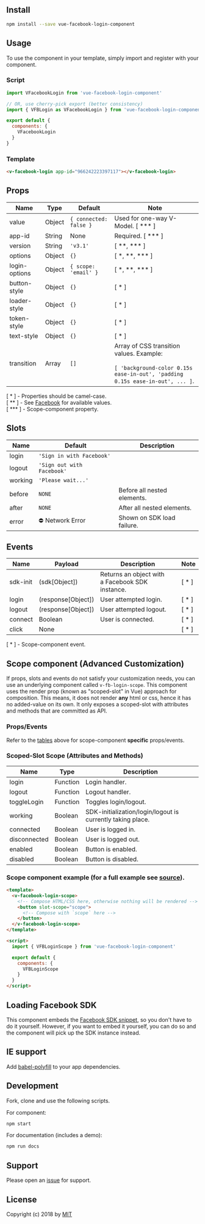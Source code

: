 ## Install

```bash
npm install --save vue-facebook-login-component
```

## Usage

To use the component in your template, simply import and register with your component.

### Script

```js
import VFacebookLogin from 'vue-facebook-login-component'

// OR, use cherry-pick export (better consistency)
import { VFBLogin as VFacebookLogin } from 'vue-facebook-login-component'

export default {
  components: {
    VFacebookLogin
  }
}
```

### Template

```html
<v-facebook-login app-id="966242223397117"></v-facebook-login>
```

## Props

<div id="props-table-wrap" class="docs-table-wrap">

| Name          | Type   | Default                | Note                                                                                                                          |
| ------------- | ------ | ---------------------- | ----------------------------------------------------------------------------------------------------------------------------- |
| value         | Object | `{ connected: false }` | Used for one-way V-Model. [ &ast;&ast;&ast; ]                                                                                 |
| app-id        | String | None                   | Required. [ &ast;&ast;&ast; ]                                                                                                 |
| version       | String | `'v3.1'`               | [ &ast;&ast;, &ast;&ast;&ast; ]                                                                                               |
| options       | Object | `{}`                   | [ &ast;, &ast;&ast;, &ast;&ast;&ast; ]                                                                                        |
| login-options | Object | `{ scope: 'email' }`   | [ &ast;, &ast;&ast;, &ast;&ast;&ast; ]                                                                                        |
| button-style  | Object | `{}`                   | [ &ast; ]                                                                                                                     |
| loader-style  | Object | `{}`                   | [ &ast; ]                                                                                                                     |
| token-style   | Object | `{}`                   | [ &ast; ]                                                                                                                     |
| text-style    | Object | `{}`                   | [ &ast; ]                                                                                                                     |
| transition    | Array  | `[]`                   | Array of CSS transition values. Example:<br><br>`[ 'background-color 0.15s ease-in-out', 'padding 0.15s ease-in-out', ... ]`. |

</div>

[ &ast; ] - Properties should be camel-case.<br>
[ &ast;&ast; ] - See [Facebook](https://developers.facebook.com/docs/javascript/reference/FB.init/) for available values.<br>
[ &ast;&ast;&ast; ] - Scope-component property.

## Slots

<div id="slots-table-wrap" class="docs-table-wrap">

| Name    | Default                    | Description                 |
| ------- | -------------------------- | --------------------------- |
| login   | `'Sign in with Facebook'`  |
| logout  | `'Sign out with Facebook'` |
| working | `'Please wait...'`         |
| before  | `NONE`                     | Before all nested elements. |
| after   | `NONE`                     | After all nested elements.  |
| error   | ⛔ Network Error           | Shown on SDK load failure.  |

</div>

## Events

<div id="events-table-wrap" class="docs-table-wrap">

| Name     | Payload            | Description                                          | Note      |
| -------- | ------------------ | ---------------------------------------------------- | --------- |
| sdk-init | (sdk[Object])      | Returns an object with <br> a Facebook SDK instance. | [ &ast; ] |
| login    | (response[Object]) | User attempted login.                                | [ &ast; ] |
| logout   | (response[Object]) | User attempted logout.                               | [ &ast; ] |
| connect  | Boolean            | User is connected.                                   | [ &ast; ] |
| click    | None               | &nbsp;                                               | [ &ast; ] |

</div>

[ &ast; ] - Scope-component event.

## Scope component (Advanced Customization)

If props, slots and events do not satisfy your customization needs, you can use an underlying component called `v-fb-login-scope`. This component uses the render prop (known as "scoped-slot" in Vue) approach for composition. This means, it does not render **any** html or css, hence it has no added-value on its own. It only exposes a scoped-slot with attributes and methods that are committed as API.

### Props/Events

Refer to the [tables](#props-table-wrap) above for scope-component **specific** props/events.

### Scoped-Slot Scope (Attributes and Methods)

<div id="scope-table-wrap" class="docs-table-wrap">

| Name         | Type     | Description                                                |
| ------------ | -------- | ---------------------------------------------------------- |
| login        | Function | Login handler.                                             |
| logout       | Function | Logout handler.                                            |
| toggleLogin  | Function | Toggles login/logout.                                      |
| working      | Boolean  | SDK-initialization/login/logout is currently taking place. |
| connected    | Boolean  | User is logged in.                                         |
| disconnected | Boolean  | User is logged out.                                        |
| enabled      | Boolean  | Button is enabled.                                         |
| disabled     | Boolean  | Button is disabled.                                        |

</div>

### Scope component example (for a full example see [source](https://github.com/adi518/vue-facebook-login-component/blob/master/src/components/FBLogin.vue)).

```html
<template>
  <v-facebook-login-scope>
    <!-- Compose HTML/CSS here, otherwise nothing will be rendered -->
    <button slot-scope="scope">
      <!-- Compose with `scope` here -->
    </button>
  </v-facebook-login-scope>
</template>

<script>
  import { VFBLoginScope } from 'vue-facebook-login-component'

  export default {
    components: {
      VFBLoginScope
    }
  }
</script>
```

## Loading Facebook SDK

This component embeds the [Facebook SDK snippet](https://developers.facebook.com/docs/javascript/quickstart/), so you don't have to do it yourself. However, if you want to embed it yourself, you can do so and the component will pick up the SDK instance instead.

## IE support

Add [babel-polyfill](https://babeljs.io/docs/en/babel-polyfill) to your app dependencies.

## Development

Fork, clone and use the following scripts.

For component:

```bash
npm start
```

For documentation (includes a demo):

```bash
npm run docs
```

## Support

Please open an [issue](https://github.com/adi518/vue-facebook-login-component/issues) for support.

## License

Copyright (c) 2018 by [MIT](https://opensource.org/licenses/MIT)
